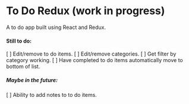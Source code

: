 # To Do Redux (work in progress)

A to do app built using React and Redux.

#### Still to do:

[ ] Edit/remove to do items.
[ ] Edit/remove categories.
[ ] Get filter by category working.
[ ] Have completed to do items automatically move to bottom of list.

##### Maybe in the future:

[ ] Ability to add notes to to do items.